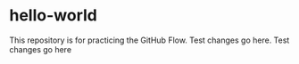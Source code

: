 # hello-world
This repository is for practicing the GitHub Flow. Test changes go here.
Test changes go  here
